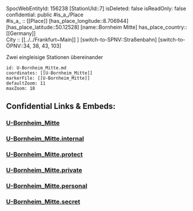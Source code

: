 ﻿---
location: [50.12528,8.706944] 
type: Station 
mapzoom: [8,18] 
mapmarker: subway 
tags:
- geo/station
---
SpocWebEntityId: 156238
[StationUId::7] 
isDeleted: false
isReadOnly: false
confidential: public
#is_a_/Place  
#is_a_ :: [[Place]] 
[has_place_longitude::8.706944] 
[has_place_latitude::50.12528] 
[name::Bornheim Mitte] 
has_place_country:: [[Germany]]  
City :: [[../../Frankfurt~Main]] ] 
[switch-to-SPNV::Straßenbahn] 
[switch-to-ÖPNV::34, 38, 43, 103] 

Zwei eingleisige Stationen übereinander

```leaflet
id: U-Bornheim_Mitte.md
coordinates: [[U-Bornheim_Mitte]] 
markerFile: [[U-Bornheim_Mitte]] 
defaultZoom: 11 
maxZoom: 18
```


## Confidential Links & Embeds: 

### [U-Bornheim_Mitte](/_public/Earth/Continent/Europe/Europe~Central/Germany/Germany~West/Hessen/counties~Hessen/Frankfurt~Main/Stations-FFM~U/U-Bornheim_Mitte.md) 

### [U-Bornheim_Mitte.internal](/_internal/Earth/Continent/Europe/Europe~Central/Germany/Germany~West/Hessen/counties~Hessen/Frankfurt~Main/Stations-FFM~U/U-Bornheim_Mitte.internal.md) 

### [U-Bornheim_Mitte.protect](/_protect/Earth/Continent/Europe/Europe~Central/Germany/Germany~West/Hessen/counties~Hessen/Frankfurt~Main/Stations-FFM~U/U-Bornheim_Mitte.protect.md) 

### [U-Bornheim_Mitte.private](/_private/Earth/Continent/Europe/Europe~Central/Germany/Germany~West/Hessen/counties~Hessen/Frankfurt~Main/Stations-FFM~U/U-Bornheim_Mitte.private.md) 

### [U-Bornheim_Mitte.personal](/_personal/Earth/Continent/Europe/Europe~Central/Germany/Germany~West/Hessen/counties~Hessen/Frankfurt~Main/Stations-FFM~U/U-Bornheim_Mitte.personal.md) 

### [U-Bornheim_Mitte.secret](/_secret/Earth/Continent/Europe/Europe~Central/Germany/Germany~West/Hessen/counties~Hessen/Frankfurt~Main/Stations-FFM~U/U-Bornheim_Mitte.secret.md) 
